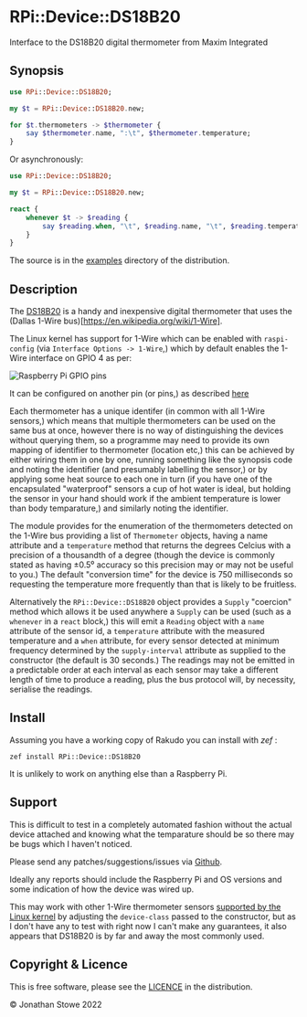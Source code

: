 # RPi::Device::DS18B20

Interface to the DS18B20 digital thermometer from Maxim Integrated

## Synopsis



```raku
use RPi::Device::DS18B20;

my $t = RPi::Device::DS18B20.new;

for $t.thermometers -> $thermometer {
    say $thermometer.name, ":\t", $thermometer.temperature;
}
```

Or asynchronously:

```raku
use RPi::Device::DS18B20;

my $t = RPi::Device::DS18B20.new;

react {
    whenever $t -> $reading {
        say $reading.when, "\t", $reading.name, "\t", $reading.temperature;
    }
}
```

The source is in the [examples](examples) directory of the distribution.

## Description

The [DS18B20](https://www.maximintegrated.com/en/products/sensors/DS18B20.html) is a handy and inexpensive digital thermometer that uses the (Dallas 1-Wire bus)[https://en.wikipedia.org/wiki/1-Wire].

The Linux kernel has support for 1-Wire which can be enabled with `raspi-config` (via `Interface Options -> 1-Wire`,) which by default enables the 1-Wire interface on GPIO 4 as per:

![Raspberry Pi GPIO pins](https://www.raspberrypi.com/documentation/computers/images/GPIO-Pinout-Diagram-2.png)

It can be configured on another pin (or pins,) as described [here](https://blog.oddbit.com/post/2018-03-27-multiple-1-wire-buses-on-the/)

Each thermometer has a unique identifer (in common with all 1-Wire sensors,) which means that multiple thermometers can be used on the same bus at once, however there is no way of distinguishing the devices without querying them, so a programme may need to provide its own mapping of identifier to thermometer (location etc,) this can be achieved by either wiring them in one by one, running something like the synopsis code and noting the identifier (and presumably labelling the sensor,) or by applying some heat source to each one in turn (if you have one of the encapsulated "waterproof" sensors a cup of hot water is ideal, but holding the sensor in your hand should work if the ambient temperature is lower than body temparature,) and similarly noting the identifier.

The module provides for the enumeration of the thermometers detected on the 1-Wire bus providing a list of `Thermometer` objects, having a name attribute and a `temperature` method that returns the degrees Celcius with a precision of a thousandth of a degree (though the device is commonly stated as having ±0.5⁰ accuracy so this precision may or may not be useful to you.)  The default "conversion time" for the device is 750 milliseconds so requesting the temperature more frequently than that is likely to be fruitless.

Alternatively  the `RPi::Device::DS18B20` object provides a `Supply` "coercion" method which allows it be used anywhere a `Supply` can be used (such as a `whenever` in a `react` block,) this will emit a `Reading` object with a `name` attribute of the sensor id, a `temperature` attribute with the measured temperature and a `when` attribute, for every sensor detected at minimum frequency determined by the `supply-interval` attribute as supplied to the constructor (the default is 30 seconds.) The readings may not be emitted in a predictable order at each interval as each sensor may take a different length of time to produce a reading, plus the bus protocol will, by necessity, serialise the readings. 

## Install

Assuming you have a working copy of Rakudo you can install with *zef* :

```
zef install RPi::Device::DS18B20
```
It is unlikely to work on anything else than a Raspberry Pi.

##  Support

This is difficult to test in a completely automated fashion without the actual device attached and knowing what the temparature should be so there may be bugs which I haven't noticed.

Please send any patches/suggestions/issues via [Github](https://github.com/jonathanstowe/RPi-Device-DS18B20/issues). 

Ideally any reports should include the Raspberry Pi and OS versions and some indication of how the device was wired up.

This may work with other 1-Wire thermometer sensors [supported by the Linux kernel](https://www.kernel.org/doc/html/latest/w1/slaves/w1_therm.html) by adjusting the `device-class` passed to the constructor, but as I don't have any to test with right now I can't make any guarantees, it also appears that DS18B20 is by far and away the most commonly used.

## Copyright & Licence

This is free software, please see the [LICENCE](LICENCE) in the distribution.

© Jonathan Stowe 2022
